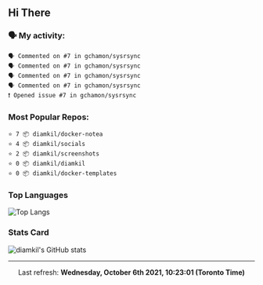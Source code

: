 ## Hi There

### 🗣 My activity:

```
🗣 Commented on #7 in gchamon/sysrsync
🗣 Commented on #7 in gchamon/sysrsync
🗣 Commented on #7 in gchamon/sysrsync
🗣 Commented on #7 in gchamon/sysrsync
❗️ Opened issue #7 in gchamon/sysrsync
```

### Most Popular Repos:

```
⭐️ 7 📦 diamkil/docker-notea
⭐️ 4 📦 diamkil/socials
⭐️ 2 📦 diamkil/screenshots
⭐️ 0 📦 diamkil/diamkil
⭐️ 0 📦 diamkil/docker-templates
```

### Top Languages

![Top Langs](https://github-readme-stats.vercel.app/api/top-langs/?username=diamkil&layout=compact&langs_count=10)

### Stats Card

![diamkil's GitHub stats](https://github-readme-stats.vercel.app/api?username=diamkil&count_private=true&show_icons=true)

---

<p align="center">
  Last refresh: 
  <b>Wednesday, October 6th 2021, 10:23:01 (Toronto Time)</b>
</p>
